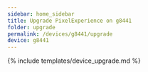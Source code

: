 ```yaml
---
sidebar: home_sidebar
title: Upgrade PixelExperience on g8441
folder: upgrade
permalink: /devices/g8441/upgrade
device: g8441
---
```

{% include templates/device_upgrade.md %}

